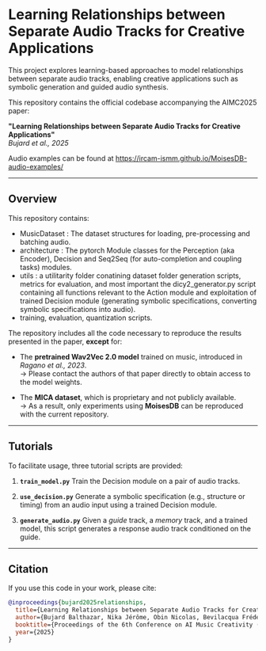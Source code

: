 # Learning Relationships between Separate Audio Tracks for Creative Applications

This project explores learning-based approaches to model relationships between separate audio tracks, enabling creative applications such as symbolic generation and guided audio synthesis.

This repository contains the official codebase accompanying the AIMC2025 paper:

**"Learning Relationships between Separate Audio Tracks for Creative Applications"**  
*Bujard et al., 2025*

Audio examples can be found at https://ircam-ismm.github.io/MoisesDB-audio-examples/

---

## Overview

This repository contains:
- MusicDataset : The dataset structures for loading, pre-processing and batching audio.
- architecture : The pytorch Module classes for the Perception (aka Encoder), Decision and Seq2Seq (for auto-completion and coupling tasks) modules.
- utils : a utilitarity folder conatining dataset folder generation scripts, metrics for evaluation, and most important the dicy2_generator.py script containing all functions relevant to the Action module and exploitation of trained Decision module (generating symbolic specifications, converting symbolic specifications into audio).
- training, evaluation, quantization scripts.

The repository includes all the code necessary to reproduce the results presented in the paper, **except** for:

- The **pretrained Wav2Vec 2.0 model** trained on music, introduced in *Ragano et al., 2023*.  
  → Please contact the authors of that paper directly to obtain access to the model weights.

- The **MICA dataset**, which is proprietary and not publicly available.  
  → As a result, only experiments using **MoisesDB** can be reproduced with the current repository.

---

## Tutorials

To facilitate usage, three tutorial scripts are provided:

1. **`train_model.py`**
   Train the Decision module on a pair of audio tracks.

2. **`use_decision.py`**
   Generate a symbolic specification (e.g., structure or timing) from an audio input using a trained Decision module.

3. **`generate_audio.py`**
   Given a *guide* track, a *memory* track, and a trained model, this script generates a response audio track conditioned on the guide.

---

## Citation

If you use this code in your work, please cite:

```bibtex
@inproceedings{bujard2025relationships,
  title={Learning Relationships between Separate Audio Tracks for Creative Applications},
  author={Bujard Balthazar, Nika Jérôme, Obin Nicolas, Bevilacqua Frédéric},
  booktitle={Proceedings of the 6th Conference on AI Music Creativity (AIMC 2025)},
  year={2025}
}
